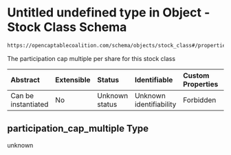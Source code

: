 # Untitled undefined type in Object - Stock Class Schema

```txt
https://opencaptablecoalition.com/schema/objects/stock_class#/properties/participation_cap_multiple
```

The participation cap multiple per share for this stock class

| Abstract            | Extensible | Status         | Identifiable            | Custom Properties | Additional Properties | Access Restrictions | Defined In                                                                                    |
| :------------------ | :--------- | :------------- | :---------------------- | :---------------- | :-------------------- | :------------------ | :-------------------------------------------------------------------------------------------- |
| Can be instantiated | No         | Unknown status | Unknown identifiability | Forbidden         | Allowed               | none                | [StockClass.schema.json*](../flattened_schemas/StockClass.schema.json "open original schema") |

## participation_cap_multiple Type

unknown
